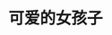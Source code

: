 ---
layout: girls
title: 可爱的女孩子
banner: <span title="大家都是我的天使！">排名不分先后</span>
girls:
  - name: 御坂美琴
    avatar: https://img2.baidu.com/it/u=2173215309,1270192997&fm=253&fmt=auto&app=120&f=JPEG?w=800&h=801
    from: 魔法禁书目录/某科学的超电磁炮
  - name: 御坂妹妹
    avatar: https://s3.bmp.ovh/imgs/2022/07/30/48f46d9b1520f80c.jpg
    from: 魔法禁书目录/某科学的超电磁炮
  - name: 芙兰达·塞维伦
    avatar: https://img2.baidu.com/it/u=3690184553,3952081777&fm=253&fmt=auto&app=138&f=JPEG?w=889&h=500
    from: 魔法禁书目录
  - name: 茵蒂克丝
    avatar: https://img0.baidu.com/it/u=3660028469,3423090562&fm=253&fmt=auto&app=120&f=PNG?w=620&h=438
    from: 魔法禁书目录
  - name: 白井黑子
    avatar: https://img0.baidu.com/it/u=3513480274,1522258983&fm=253&fmt=auto&app=138&f=JPEG?w=500&h=500
    from: 魔法禁书目录/某科学的超电磁炮
  - name: 初春饰利
    avatar: https://img1.baidu.com/it/u=2952770234,17161874&fm=253&fmt=auto&app=138&f=JPEG?w=400&h=400
    from: 魔法禁书目录/某科学的超电磁炮
  - name: 佐天泪子
    avatar: https://img1.baidu.com/it/u=3923167714,1541525220&fm=253&fmt=auto&app=138&f=JPEG?w=500&h=500
    from: 魔法禁书目录/某科学的超电磁炮
  - name: 布束砥信
    avatar: https://tva4.sinaimg.cn/large/0074R88yly8h4otajafqmj30pe0k00u3.jpg
    from: 某科学的超电磁炮
  - name: 鸢一折纸
    avatar: https://s3.bmp.ovh/imgs/2022/07/30/404b1d455abceb5c.jpg
    from: 约会大作战
  - name: 四宫辉夜
    avatar: https://s3.bmp.ovh/imgs/2022/07/30/53862afe44ab241b.jpg
    from: 辉夜大小姐想让我告白～天才们的恋爱头脑战～
  - name: 藤原千花
    avatar: https://s3.bmp.ovh/imgs/2022/07/30/2495cd05f82f4575.jpg
    from: 辉夜大小姐想让我告白～天才们的恋爱头脑战～
  - name: 伊井野弥子
    avatar: https://tva4.sinaimg.cn/large/0074R88yly8h4osfo1sqkj30p80pcmyu.jpg
    from: 辉夜大小姐想让我告白～天才们的恋爱头脑战～
  - name: 早坂爱
    avatar: https://tva1.sinaimg.cn/large/0074R88yly8h4ot3rg9n3j30hs0hsq3l.jpg
    from: 辉夜大小姐想让我告白～天才们的恋爱头脑战～
  - name: 蕾姆
    avatar: https://tva3.sinaimg.cn/large/0074R88yly8h4ot55t6dlj30c80c4t9b.jpg
    from: Re：从零开始的异世界生活
  - name: 拉姆
    avatar: https://img0.baidu.com/it/u=2089937069,1033350216&fm=253&fmt=auto&app=138&f=JPEG?w=500&h=500
    from: Re：从零开始的异世界生活
  - name: 艾米莉亚
    avatar: https://img2.baidu.com/it/u=3306653412,2942255081&fm=253&fmt=auto&app=138&f=JPEG?w=500&h=500
    from: Re：从零开始的异世界生活
  - name: 谢丝塔
    avatar: https://s3.bmp.ovh/imgs/2022/07/30/e38a8a6ba6b255c3.jpg
    from: 侦探已死
  - name: 千反田爱瑠
    avatar: https://tva3.sinaimg.cn/large/0074R88yly8h4otb7m4rhj30hs0hsdgq.jpg
    from: 冰菓
  - name: 樱岛麻衣
    avatar: https://tva1.sinaimg.cn/large/0074R88yly8h4ot7t08wbj30u00u0jst.jpg
    from: 青春猪头少年不会梦到兔女郎学姐
  - name: 牧之原翔子
    avatar: https://img1.baidu.com/it/u=1885189570,2818205495&fm=253&fmt=auto&app=138&f=JPEG?w=500&h=500
    from: 青春猪头少年不会梦到兔女郎学姐
  - name: 双叶理央
    avatar: https://img0.baidu.com/it/u=648637194,2388140528&fm=253&fmt=auto&app=138&f=JPEG?w=500&h=500
    from: 青春猪头少年不会梦到兔女郎学姐
  - name: 梓川枫
    avatar: https://tva1.sinaimg.cn/large/0074R88yly8h4owusfmk5j30q60q6ab3.jpg
    from: 青春猪头少年不会梦到兔女郎学姐
  - name: 堀北铃音
    avatar: https://s3.bmp.ovh/imgs/2022/07/24/dfbf7f6c6111f62b.jpg
    from: 欢迎来到实力至上主义的教室
  - name: 栉田桔梗
    avatar: https://img2.baidu.com/it/u=2015826881,2570521938&fm=253&fmt=auto&app=138&f=PNG?w=400&h=400
    from: 欢迎来到实力至上主义的教室
  - name: 轻井泽惠
    avatar: https://img2.baidu.com/it/u=2232558108,2497183820&fm=253&fmt=auto&app=138&f=PNG?w=400&h=400
    from: 欢迎来到实力至上主义的教室
  - name: 雪之下雪乃
    avatar: https://img1.baidu.com/it/u=4254317684,2004465275&fm=253&fmt=auto&app=138&f=JPEG?w=333&h=499
    from: 我的青春恋爱物语果然有问题
  - name: 由比滨结衣
    avatar: https://img0.baidu.com/it/u=1018004314,2574935165&fm=253&fmt=auto&app=138&f=JPEG?w=500&h=500
    from: 我的青春恋爱物语果然有问题
  - name: 平冢静
    avatar: https://tva3.sinaimg.cn/large/0074R88yly8h4owt77qa0j30oh0yhjvk.jpg
    from: 我的青春恋爱物语果然有问题
  - name: 宫野明美
    avatar: https://img2.baidu.com/it/u=4143926784,1780179785&fm=253&fmt=auto&app=138&f=JPEG?w=670&h=500
    from: 名侦探柯南
  - name: 灰原哀
    avatar: https://tva2.sinaimg.cn/large/0074R88yly8h4ot6d6isyj30ir0irwfz.jpg
    from: 名侦探柯南
  - name: 毛利兰
    avatar: https://s3.bmp.ovh/imgs/2022/07/30/d1eaa333a053ed67.jpg
    from: 名侦探柯南
  - name: 朱蒂·斯泰琳
    avatar: https://tva2.sinaimg.cn/large/0074R88yly8h4ot8ofh4hj30i20f275l.jpg
    from: 名侦探柯南
  - name: 佐藤美和子 
    avatar: https://img0.baidu.com/it/u=335366700,347807243&fm=253&fmt=auto&app=138&f=JPEG?w=500&h=501
    from: 名侦探柯南
  - name: 堀 
    avatar: https://tva4.sinaimg.cn/large/0074R88yly8h4ot9wwuz5j30us0u0di7.jpg
    from: 堀与宫村
  - name: 宫水三叶 
    avatar: https://img1.baidu.com/it/u=32697384,2808523241&fm=253&fmt=auto&app=138&f=JPEG?w=500&h=500
    from: 你的名字
  - name: 须贺夏美 
    avatar: https://img1.baidu.com/it/u=2319610260,2981541113&fm=253&fmt=auto&app=138&f=JPEG?w=499&h=281
    from: 天气之子
  - name: 天野阳菜 
    avatar: https://s3.bmp.ovh/imgs/2022/07/30/1cc0cc6714812721.jpg
    from: 天气之子
  - name: 0 2 
    avatar: https://img2.baidu.com/it/u=4211930493,3241429699&fm=253&fmt=auto&app=138&f=JPEG?w=500&h=500
    from: DARLING in the FRANXX
  - name: 莓 
    avatar: https://img2.baidu.com/it/u=206985049,4137984547&fm=253&fmt=auto&app=138&f=JPEG?w=500&h=500
    from: DARLING in the FRANXX
  - name: 喜多川海梦
    avatar: https://img2.baidu.com/it/u=496847905,1407422823&fm=253&fmt=auto&app=120&f=JPEG?w=500&h=500
    from: 更衣人偶坠入爱河
  - name: 八月朔日赛勒涅
    avatar: https://img1.baidu.com/it/u=309223056,2991303550&fm=253&fmt=auto&app=138&f=JPEG?w=650&h=398
    from: 女神宿舍的管理员
  - name: 早乙女亚典娜
    avatar: https://www.bnacg.com/uploads/2105/1-21050G03625642.png
    from: 女神宿舍的管理员
  - name: 结城明日奈
    avatar: https://s3.bmp.ovh/imgs/2022/07/30/e5a8a7379dc05bbe.jpg
    from: 刀剑神域
  - name: 水原千鹤
    avatar: https://tva1.sinaimg.cn/large/0074R88yly8h4oww6wn94j30q60wjad9.jpg
    from: 租借女友
  - name: 更科瑠夏
    avatar: https://tva1.sinaimg.cn/large/0074R88yly8h4owg4mbvqj30hs0hswfi.jpg
    from: 租借女友
  - name: 七海麻美
    avatar: https://tva1.sinaimg.cn/large/0074R88yly8h4owx59au3j30hs0hst9p.jpg
    from: 租借女友
  - name: 平泽唯
    avatar: https://tva2.sinaimg.cn/large/0074R88yly8h4owxqod0tj30q60q6dgx.jpg
    from: 轻音少女
  - name: 秋山澪
    avatar: https://img2.baidu.com/it/u=3617775504,480882670&fm=253&fmt=auto&app=138&f=JPEG?w=500&h=500
    from: 轻音少女
  - name: 田井中律
    avatar: https://img0.baidu.com/it/u=1928954277,389987656&fm=253&fmt=auto&app=138&f=JPEG?w=500&h=500
    from: 轻音少女
  - name: 中野梓
    avatar: https://img2.baidu.com/it/u=2874446388,1461644438&fm=253&fmt=auto&app=138&f=JPEG?w=500&h=500
    from: 轻音少女
  - name: 中野一花
    avatar: https://tva4.sinaimg.cn/large/0074R88yly8h4owguq73xj30q60q6mz7.jpg
    from: 五等分的新娘
  - name: 中野二乃
    avatar: https://tva2.sinaimg.cn/large/0074R88yly8h4owjb4rvcj30ol0okmyw.jpg
    from: 五等分的新娘
  - name: 中野三玖
    avatar: https://tva3.sinaimg.cn/large/0074R88yly8h4owkc1u86j30hs0hst9j.jpg
    from: 五等分的新娘
  - name: 中野四叶
    avatar: https://tva4.sinaimg.cn/large/0074R88yly8h4owm4vby7j30q60vp41g.jpg
    from: 五等分的新娘
  - name: 中野五月
    avatar: https://tva2.sinaimg.cn/large/0074R88yly8h4ownpnjlsj30k00k0q46.jpg
    from: 五等分的新娘
  - name: 绫波丽
    avatar: https://tva2.sinaimg.cn/large/0074R88yly8h4ows4dlvkj30u00u0799.jpg
    from: 新世纪福音战士
  - name: 惣流·明日香·兰格雷
    avatar: https://tva4.sinaimg.cn/large/0074R88yly8h4owrmpxqxj310k0kk0wv.jpg
    from: 新世纪福音战士
  - name: 葛城美里
    avatar: https://tva1.sinaimg.cn/large/0074R88yly8h4oworolx4j30or0orgph.jpg
    from: 新世纪福音战士
  - name: 宝多六花
    avatar: https://s3.bmp.ovh/imgs/2022/07/23/f865b5d0bd8251d3.jpg
    from: SSSS.古立特
  - name: 新条茜
    avatar: https://s3.bmp.ovh/imgs/2022/07/23/657746bdaf6dc71d.jpg
    from: SSSS.古立特
---
